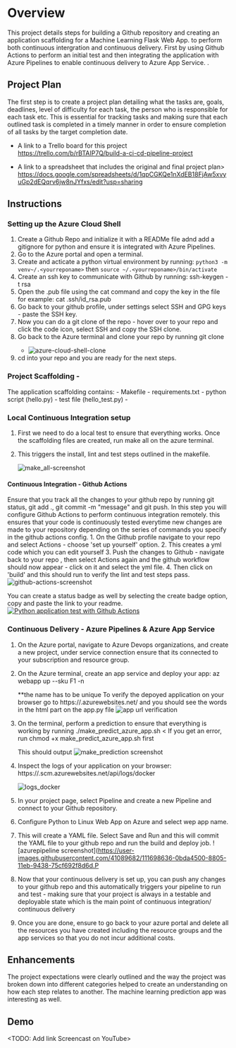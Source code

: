 # Overview

This project details steps for building a Github repository and creating an application scaffolding for a Machine Learning Flask Web App.  to perform both continuous intergration and continuous delivery. First by using Github Actions to perform an initial test and then integrating the application with Azure Pipelines to enable continuous delivery to Azure App Service. . 

## Project Plan
The first step is to create a project plan detailing what the tasks are, goals, deadlines, level of difficulty for each task, the person who is responsible for each task etc. This is essential for tracking tasks and making sure that each outlined task is completed in a timely manner in order to ensure completion of all tasks by the target completion date. 

* A link to a Trello board for this project
 https://trello.com/b/rBTAIP7Q/build-a-ci-cd-pipeline-project

* A link to a spreadsheet that includes the original and final project plan>
https://docs.google.com/spreadsheets/d/1qpCGKQe1nXdEB18FjAw5xvyuGp2dEQqrv6jw8nJYfxs/edit?usp=sharing

## Instructions
### Setting up the Azure Cloud Shell
  1. Create a Github Repo and initialize it with a READMe file adnd add a gitignore for python and ensure it is integrated with Azure Pipelines. 
  2. Go to the Azure portal and open a terminal. 
  3. Create and acticate a python virtual environment by running:
      `python3 -m venv~/.<yourreponame>`
       then
      `source ~/.<yourreponame>/bin/activate`
  4. Create an ssh key to communicate with Github by running:
      ssh-keygen -t rsa
  5. Open the .pub file using the cat command and copy the key in the file for example: 
      cat </path>.ssh/id_rsa.pub
  6. Go back to your github profile, under settings select SSH and GPG keys - paste the SSH key.
  7. Now you can do a git clone of the repo - hover over to your repo and click the code icon, select SSH and copy the SSH clone. 
  8. Go back to the Azure terminal and clone your repo by running
        git clone<yoursshkey>
      - ![azure-cloud-shell-clone](https://user-images.githubusercontent.com/41089682/111539218-9c4c5300-873b-11eb-800a-ad9744bdf5f6.PNG)
   10. cd into your repo and you are ready for the next steps.
 
 ### Project Scaffolding - 
   The application scaffolding contains:
     - Makefile 
     - requirements.txt
     - python script (hello.py)
     - test file (hello_test.py)
     - 
  ### Local Continuous Integration setup
   1. First we need to do a local test to ensure that everything works. Once the scaffolding files are created, run make all on the azure terminal.
   2. This triggers the install, lint and test steps outlined in the makefile. 
   
      ![make_all-screenshot](https://user-images.githubusercontent.com/41089682/111541573-aae83980-873e-11eb-9d0b-50382827ea9e.PNG)
      
  #### Continuous Integration - Github Actions
  Ensure that you track all the changes to your github repo by running git status, git add ., git commit -m "message" and git push.
  In this step you will configure Github Actions to perform continuous integration remotely. this ensures that your code is continuously tested everytime new changes are 
      made to your repository depending on the series of commands you specify in the github actions config. 
    1. On the Github profile navigate to your repo and select Actions - choose 'set up yourself' option.
    2. This creates a yml code which you can edit yourself
    3. Push the changes to Github - navigate back to your repo , then select Actions again and the github workflow should now appear - click on it and select the yml file.
    4. Then click on 'build' and this should run to verify the lint and test steps pass.
    ![github-actions-screenshot](https://user-images.githubusercontent.com/41089682/111696334-324ab100-8802-11eb-8a35-c862232efbea.PNG)
    
   You can create a status badge as well by selecting the create badge option, copy and paste the link to your readme. 
    [![Python application test with Github Actions](https://github.com/miriamwanjo/Udacity-Azure-CI-CD-Pipeline/actions/workflows/main.yml/badge.svg)](https://github.com/miriamwanjo/Udacity-Azure-CI-CD-Pipeline/actions/workflows/main.yml)
    
  ### Continuous Delivery - Azure Pipelines & Azure App Service
   1. On the Azure portal, navigate to Azure Devops organizations, and create a new project, under service connection ensure that its connected to your subscription and       resource group. 
   2. On the Azure terminal, create an app service and deploy your app:
          az webapp up --sku F1 -n <yourappservicename>
 
        **the name has to be unique
        To verify the depoyed application on your browser go to
       https://<your-appservice>.azurewebsites.net/ and you should see the words in the html part on the app.py file
       ![app url verification](https://user-images.githubusercontent.com/41089682/111698561-fa913880-8804-11eb-8041-24c3fdbc2c83.PNG)
      
   3. On the terminal, perform a prediction to ensure that everything is working by running 
        ./make_predict_azure_app.sh
       < If you get an error, run 
       chmod +x make_predict_azure_app.sh first
       
       This should output
       ![make_prediction screenshot](https://user-images.githubusercontent.com/41089682/111698903-61165680-8805-11eb-8f4a-a0c14e7b709c.PNG)
       
   4. Inspect the logs of your application on your browser: https://<app-name>.scm.azurewebsites.net/api/logs/docker
   
       ![logs_docker](https://user-images.githubusercontent.com/41089682/111699415-147f4b00-8806-11eb-99fb-1c72a9f9b3ff.PNG)

   5. In your project page, select Pipeline and create a new Pipeline and connect to your Github repository.
   6. Configure Python to Linux Web App on Azure and select wep app name. 
   7. This will create a YAML file. Select Save and Run and this will commit the YAML file to your github repo and run the build and deploy job.
          ![azurepipeline screenshot](https://user-images.githubusercontent.com/41089682/111698636-0bda4500-8805-11eb-9438-75cf692f8d6d.P
         
   8. Now that your continuous delivery is set up, you can push any changes to your github repo and this automatically triggers your pipeline to run and test - making sure that your project is always in a testable and deployable state which is the main point of continuous integration/ continuous delivery

   9. Once you are done, ensure to go back to your azure portal and delete all the resources you have created including the resource groups and the app services so that you do not incur additional costs. 


## Enhancements

The project expectations were clearly outlined and the way the project was broken down into different categories helped to create an understanding on how each step relates to another. The machine learning prediction app was interesting as well. 

## Demo 

<TODO: Add link Screencast on YouTube>


